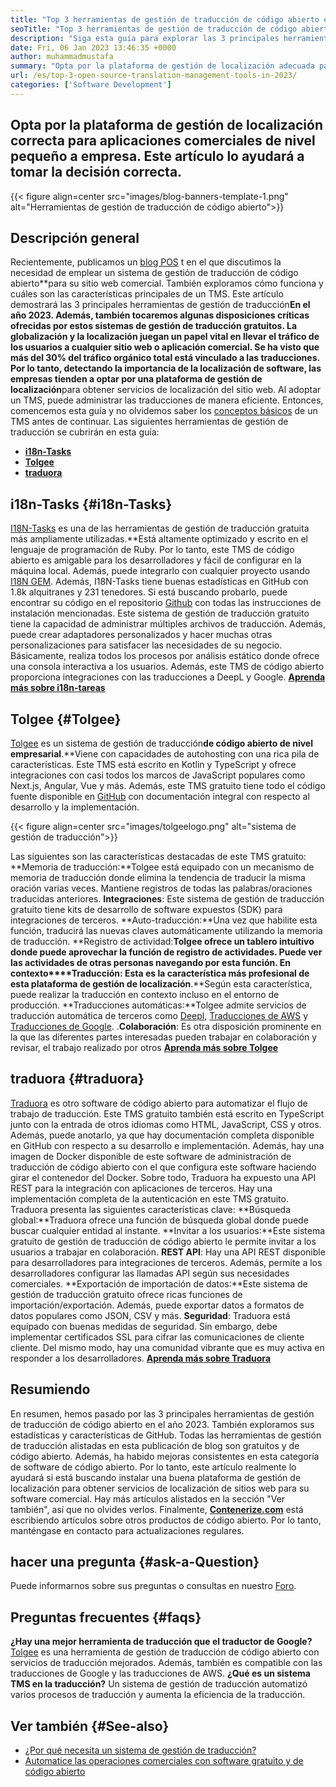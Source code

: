 ```yaml
---
title: "Top 3 herramientas de gestión de traducción de código abierto en 2023" 
seoTitle: "Top 3 herramientas de gestión de traducción de código abierto en 2023" 
description: "Siga esta guía para explorar las 3 principales herramientas de gestión de traducción de código abierto en 2023. Los 3 TMS son gratuitos y ofrecen características ricas para administrar las localizaciones." 
date: Fri, 06 Jan 2023 13:46:35 +0000
author: muhammadmustafa
summary: "Opta por la plataforma de gestión de localización adecuada para aplicaciones comerciales de nivel pequeño a empresa. Este artículo lo ayudará a tomar la decisión correcta." 
url: /es/top-3-open-source-translation-management-tools-in-2023/
categories: ['Software Development']
---
```


## Opta por la plataforma de gestión de localización correcta para aplicaciones comerciales de nivel pequeño a empresa. Este artículo lo ayudará a tomar la decisión correcta.

{{< figure align=center src="images/blog-banners-template-1.png" alt="Herramientas de gestión de traducción de código abierto">}}


## Descripción general
Recientemente, publicamos un [blog POS][1] t en el que discutimos la necesidad de emplear un sistema de gestión de traducción de código abierto**para su sitio web comercial. También exploramos cómo funciona y cuáles son las características principales de un TMS. Este artículo demostrará las 3 principales herramientas de gestión de traducción****En el año 2023. Además, también tocaremos algunas disposiciones críticas ofrecidas por estos sistemas de gestión de traducción gratuitos.
La globalización y la localización juegan un papel vital en llevar el tráfico de los usuarios a cualquier sitio web o aplicación comercial. Se ha visto que más del 30% del tráfico orgánico total está vinculado a las traducciones. Por lo tanto, detectando la importancia de la localización de software, las empresas tienden a optar por una plataforma de gestión de localización****para obtener servicios de localización del sitio web. Al adoptar un TMS, puede administrar las traducciones de manera eficiente. Entonces, comencemos esta guía y no olvidemos saber los [conceptos básicos][1] de un TMS antes de continuar.
Las siguientes herramientas de gestión de traducción se cubrirán en esta guía:
* [**i18n-Tasks**][2]
* [**Tolgee**][3]
* **[traduora][4]**

## i18n-Tasks   {#i18n-Tasks}
[I18N-Tasks][5] es una de las herramientas de gestión de traducción gratuita más ampliamente utilizadas.**Está altamente optimizado y escrito en el lenguaje de programación de Ruby. Por lo tanto, este TMS de código abierto es amigable para los desarrolladores y fácil de configurar en la máquina local. Además, puede integrarlo con cualquier proyecto usando [I18N GEM][6]. Además, I18N-Tasks tiene buenas estadísticas en GitHub con 1.8k alquitranes y 231 tenedores.
Si está buscando probarlo, puede encontrar su código en el repositorio [Github][7] con todas las instrucciones de instalación mencionadas. Este sistema de gestión de traducción gratuito tiene la capacidad de administrar múltiples archivos de traducción. Además, puede crear adaptadores personalizados y hacer muchas otras personalizaciones para satisfacer las necesidades de su negocio. Básicamente, realiza todos los procesos por análisis estático donde ofrece una consola interactiva a los usuarios. Además, este TMS de código abierto proporciona integraciones con las traducciones a DeepL y Google.
**[Aprenda más sobre i18n-tareas][5]**

## **Tolgee** {#Tolgee}
[Tolgee][8] es un sistema de gestión de traducción**de código abierto de nivel empresarial**.**Viene con capacidades de autohosting con una rica pila de características. Este TMS está escrito en Kotlin y TypeScript y ofrece integraciones con casi todos los marcos de JavaScript populares como Next.js, Angular, Vue y más. Además, este TMS gratuito tiene todo el código fuente disponible en [GitHub][9] con documentación integral con respecto al desarrollo y la implementación.

{{< figure align=center src="images/tolgeelogo.png" alt="sistema de gestión de traducción">}}

Las siguientes son las características destacadas de este TMS gratuito:
**Memoria de traducción:**Tolgee está equipado con un mecanismo de memoria de traducción donde elimina la tendencia de traducir la misma oración varias veces. Mantiene registros de todas las palabras/oraciones traducidas anteriores.
**Integraciones**: Este sistema de gestión de traducción gratuito tiene kits de desarrollo de software expuestos (SDK) para integraciones de terceros.
**Auto-traducción:**Una vez que habilite esta función, traducirá las nuevas claves automáticamente utilizando la memoria de traducción.
**Registro de actividad:**Tolgee ofrece un tablero intuitivo donde puede aprovechar la función de registro de actividades. Puede ver las actividades de otras personas navegando por esta función.
**En contexto****Traducción**: Esta es la característica más profesional de esta plataforma de gestión de localización**.**Según esta característica, puede realizar la traducción en contexto incluso en el entorno de producción.
**Traducciones automáticas:**Tolgee admite servicios de traducción automática de terceros como [Deepl][10], [Traducciones de AWS][11] y [Traducciones de Google][12].
.**Colaboración**: Es otra disposición prominente en la que las diferentes partes interesadas pueden trabajar en colaboración y revisar, el trabajo realizado por otros
[**Aprenda más sobre Tolgee**][8]

## **traduora** {#traduora}
[Traduora][13] es otro software de código abierto para automatizar el flujo de trabajo de traducción. Este TMS gratuito también está escrito en TypeScript junto con la entrada de otros idiomas como HTML, JavaScript, CSS y otros. Además, puede anotarlo, ya que hay documentación completa disponible en GitHub con respecto a su desarrollo e implementación. Además, hay una imagen de Docker disponible de este software de administración de traducción de código abierto con el que configura este software haciendo girar el contenedor del Docker.
Sobre todo, Traduora ha expuesto una API REST para la integración con aplicaciones de terceros. Hay una implementación completa de la autenticación en este TMS gratuito.
Traduora presenta las siguientes características clave:
**Búsqueda global:**Traduora ofrece una función de búsqueda global donde puede buscar cualquier entidad al instante.
**Invitar a los usuarios:**Este sistema gratuito de gestión de traducción de código abierto le permite invitar a los usuarios a trabajar en colaboración.
**REST API**: Hay una API REST disponible para desarrolladores para integraciones de terceros. Además, permite a los desarrolladores configurar las llamadas API según sus necesidades comerciales.
**Exportación de importación de datos:**Este sistema de gestión de traducción gratuito ofrece ricas funciones de importación/exportación. Además, puede exportar datos a formatos de datos populares como JSON, CSV y más.
**Seguridad**: Traduora está equipado con buenas medidas de seguridad. Sin embargo, debe implementar certificados SSL para cifrar las comunicaciones de cliente cliente.
Del mismo modo, hay una comunidad vibrante que es muy activa en responder a los desarrolladores.
**[Aprenda más sobre Traduora][13]**

## Resumiendo
En resumen, hemos pasado por las 3 principales herramientas de gestión de traducción de código abierto en el año 2023. También exploramos sus estadísticas y características de GitHub. Todas las herramientas de gestión de traducción alistadas en esta publicación de blog son gratuitos y de código abierto. Además, ha habido mejoras consistentes en esta categoría de software de código abierto. Por lo tanto, este artículo realmente lo ayudará si está buscando instalar una buena plataforma de gestión de localización para obtener servicios de localización de sitios web para su software comercial. Hay más artículos alistados en la sección "Ver también", así que no olvides verlos.
Finalmente, [**Contenerize.com**][14] está escribiendo artículos sobre otros productos de código abierto. Por lo tanto, manténgase en contacto para actualizaciones regulares.

## hacer una pregunta   {#ask-a-Question}
Puede informarnos sobre sus preguntas o consultas en nuestro [Foro][15].

## Preguntas frecuentes   {#faqs}
**¿Hay una mejor herramienta de traducción que el traductor de Google?**
[Tolgee][8] es una herramienta de gestión de traducción de código abierto con servicios de traducción mejorados. Además, también es compatible con las traducciones de Google y las traducciones de AWS.
**¿Qué es un sistema TMS en la traducción?**
Un sistema de gestión de traducción automatizó varios procesos de traducción y aumenta la eficiencia de la traducción.

## Ver también   {#See-also}
  * [¿Por qué necesita un sistema de gestión de traducción?][1]
  * [Automatice las operaciones comerciales con software gratuito y de código abierto][16]

  
[1]: https://blog.containerize.com/software-development/why-do-you-need-a-translation-management-system/
[2]: #i18n-tasks
[3]: #Tolgee
[4]: #Traduora
[5]: https://glebm.github.io/i18n-tasks/
[6]: https://github.com/svenfuchs/i18n
[7]: https://github.com/glebm/i18n-tasks
[8]: https://tolgee.io/
[9]: https://github.com/tolgee/tolgee-platform
[10]: https://www.deepl.com/en/translator
[11]: https://aws.amazon.com/translate/
[12]: https://translate.google.com/
[13]: https://traduora.co/
[14]: https://www.containerize.com/
[15]: https://forum.containerize.com/
[16]: https://blog.containerize.com/blogging/automate-business-operations-using-open-source-software/
